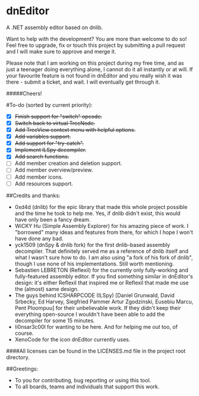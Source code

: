 dnEditor
========

A .NET assembly editor based on dnlib.

Want to help with the development? You are more than welcome to do so!
Feel free to upgrade, fix or touch this project by submitting a pull request and I will 
make sure to approve and merge it.

Please note that I am working on this project during my free time, and as just a teenager doing everything
alone, I cannot do it all instantly or at will. If your favourite feature is not found in dnEditor and
you really wish it was there - submit a ticket, and wait. I will eventually get through it.

#####Cheers!

#To-do (sorted by current priority):
 - [x] ~~Finish support for "switch" opcode.~~
 - [x] ~~Switch back to virtual TreeNode.~~
 - [x] ~~Add TreeView context menu with helpful options.~~
 - [x] ~~Add variables support.~~
 - [x] ~~Add support for "try-catch".~~
 - [x] ~~Implement ILSpy decompiler.~~
 - [x] ~~Add search functions.~~
 - [ ] Add member creation and deletion support.
 - [ ] Add member overview/preview.
 - [ ] Add member icons.
 - [ ] Add resources support.

##Credits and thanks:
 - 0xd4d (dnlib) for the epic library that made this whole project possible and the time he took to help me. 
 Yes, if dnlib didn't exist, this would have only been a fancy dream.
 - WiCKY Hu (Simple Assembly Explorer) for his amazing piece of work. I "borrowed" many ideas and features
 from there, for which I hope I won't have done any bad.
 - yck1509 (dnSpy & dnlib fork) for the first dnlib-based assembly decompiler. That definitely served me as a
 reference of dnlib itself and what I wasn't sure how to do. I am also using "a fork of his fork of dnlib",
 though I use none of his implementations. Still worth mentioning.
 - Sebastien LEBRETON (Reflexil) for the currently only fully-working and fully-featured assembly
 editor. If you find something similar in dnEditor's design: it's either Reflexil that inspired me
 or Reflexil that made me use the (almost) same design.
 - The guys behind ICSHARPCODE (ILSpy) [Daniel Grunwald, David Srbecky, Ed Harvey, Siegfried Pammer
 Artur Zgodzinski, Eusebiu Marcu, Pent Ploompuu] for their unbelievable work. 
 If they didn't keep their everything open-source I wouldn't have been able to add the decompiler for some 15 minutes.
 - li0nsar3c00l for wanting to be here. And for helping me out too, of course.
 - XenoCode for the icon dnEditor currently uses.
 
####All licenses can be found in the LICENSES.md file in the project root directory.
 
##Greetings:
 - To you for contributing, bug reporting or using this tool.
 - To all boards, teams and individuals that support this work.